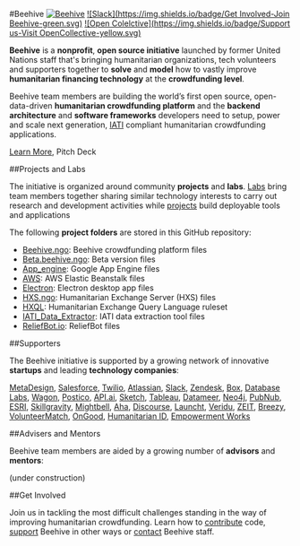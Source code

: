 #Beehive
[![Beehive](https://img.shields.io/badge/Website-Beehive.ngo-blue.svg)](https://beehive.ngo) [![Slack](https://img.shields.io/badge/Get Involved-Join Beehive-green.svg)](https://github.com/BeehiveNGO/Beehive/wiki/Contribute) [![Open Colelctive](https://img.shields.io/badge/Support us-Visit OpenCollective-yellow.svg)](https://opencollective.com/beehive)

**Beehive** is a **nonprofit**, **open source initiative** launched by former United Nations staff that's bringing humanitarian organizations, tech volunteers and supporters together to **solve** and **model** how to vastly improve **humanitarian financing technology** at the **crowdfunding level**.

Beehive team members are building the world’s first open source, open-data-driven **humanitarian crowdfunding platform** and the **backend architecture** and **software frameworks** developers need to setup, power and scale next generation, [IATI](http://iatistandard.org) compliant humanitarian crowdfunding applications.

[Learn More](https://github.com/BeehiveNGO/Beehive/wiki/About-Beehive), Pitch Deck

##Projects and Labs

The initiative is organized around community **projects** and **labs**. [Labs](https://github.com/BeehiveNGO/Beehive/wiki/Labs) bring team members together sharing similar technology interests to carry out research and development activities while [projects](https://github.com/BeehiveNGO/Beehive/wiki/Project-List) build deployable tools and applications


The following **project folders** are stored in this GitHub repository:

- [Beehive.ngo](https://github.com/BeehiveNGO/Beehive/tree/master/beehive.ngo): Beehive crowdfunding platform files
- [Beta.beehive.ngo](https://github.com/BeehiveNGO/Beehive/tree/master/beta.beehive.ngo): Beta version files
- [App_engine](https://github.com/BeehiveNGO/Beehive/tree/master/app_engine): Google App Engine files
- [AWS](https://github.com/BeehiveNGO/Beehive/tree/master/aws): AWS Elastic Beanstalk files
- [Electron](https://github.com/BeehiveNGO/Beehive/tree/master/electron): Electron desktop app files
- [HXS.ngo](https://github.com/BeehiveNGO/Beehive/tree/master/hxs.ngo): Humanitarian Exchange Server (HXS) files
- [HXQL](https://github.com/BeehiveNGO/Beehive/tree/master/hxql): Humanitarian Exchange Query Language ruleset
- [IATI_Data_Extractor](https://github.com/BeehiveNGO/Beehive/tree/master/extractor): IATI data extraction tool files
- [ReliefBot.io](https://github.com/BeehiveNGO/Beehive/tree/master/reliefbot.io): ReliefBot files

##Supporters

The Beehive initiative is supported by a growing network of innovative **startups** and leading **technology companies**:

[MetaDesign](http://sanfrancisco.metadesign.com/), [Salesforce](https://www.salesforce.com/), [Twilio](https://www.twilio.com/), [Atlassian](https://www.atlassian.com/), [Slack](https://slack.com/), [Zendesk](https://www.zendesk.com/), [Box](http://www.box.com/), [Database Labs](https://www.databaselabs.io/), [Wagon](https://www.wagonhq.com/), [Postico](https://eggerapps.at/postico/), [API.ai](https://api.ai/), [Sketch](https://www.sketchapp.com/), [Tableau](http://www.tableau.com/), [Datameer](https://www.datameer.com/), [Neo4j](https://neo4j.com/), [PubNub](https://www.pubnub.com/), [ESRI](http://www.esri.com/), [Skillgravity](http://skillgravity.com/), [Mightbell](https://mightybell.com/), [Aha](http://www.aha.io/), [Discourse](http://www.discourse.org/), [Launcht](http://www.launcht.com/), [Veridu](https://www.veridu.com/), [ZEIT](https://zeit.co/), [Breezy](https://breezy.hr/), [VolunteerMatch](http://www.volunteermatch.org/), [OnGood](https://www.ongood.ngo/info/), [Humanitarian ID](https://humanitarian.id/#/), [Empowerment Works](http://empowermentworks.org/main.html)

##Advisers and Mentors

Beehive team members are aided by a growing number of **advisors** and **mentors**:

(under construction)

##Get Involved

Join us in tackling the most difficult challenges standing in the way of improving humanitarian crowdfunding. Learn how to [contribute](https://github.com/BeehiveNGO/Beehive/wiki/Contribute) code, [support](https://github.com/BeehiveNGO/Beehive/wiki/Support) Beehive in other ways or [contact](https://github.com/BeehiveNGO/Beehive/wiki/Contact) Beehive staff.
